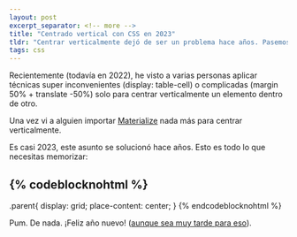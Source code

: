 ```yaml
---
layout: post
excerpt_separator: <!-- more -->
title: "Centrado vertical con CSS en 2023"
tldr: "Centrar verticalmente dejó de ser un problema hace años. Pasemos a lo siguiente."
tags: css
---
```


Recientemente (todavía en 2022), he visto a varias personas aplicar técnicas super inconvenientes (display: table-cell) o complicadas (margin 50% + translate -50%) solo para centrar verticalmente un elemento dentro de otro.

Una vez vi a alguien importar [Materialize](https://materializecss.com) nada más para centrar verticalmente.

Es casi 2023, este asunto se solucionó hace años. Esto es todo lo que necesitas memorizar:

{% codeblocknohtml %}
---
.parent{
    display: grid;
    place-content: center;
}
{% endcodeblocknohtml %}

Pum. De nada. ¡Feliz año nuevo! ([aunque sea muy tarde para eso](https://www.youtube.com/watch?v=U4rkzyGFFo0)).